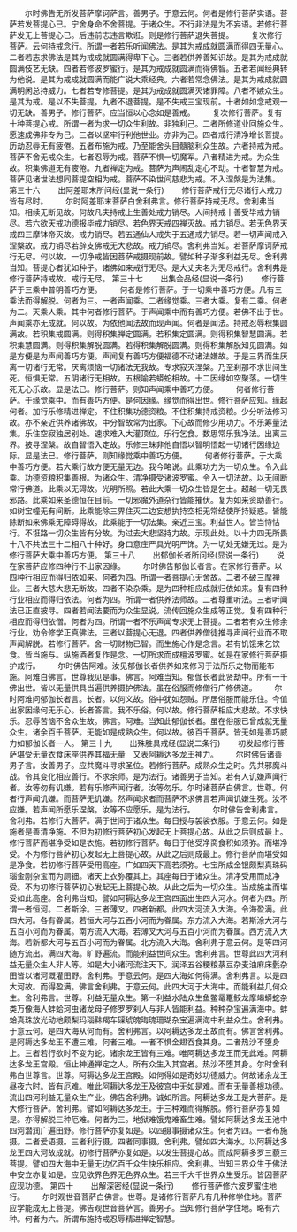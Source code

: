 <!-- { "loadSidebar": true } -->
　　尔时佛告无所发菩萨摩诃萨言。善男子。于意云何。何者是修行菩萨实语。菩萨若发菩提心已。宁舍身命不舍菩提。于诸众生。不行非法是为不妄语。若修行菩萨发无上菩提心已。后违前志违言欺诳。则是修行菩萨退失菩提。
　　复次修行菩萨。云何持戒念行。所谓一者若乐听闻佛法。是其为戒成就圆满而得四无量心。二者若志求佛法是其为戒成就圆满得卑下心。三者若供养善知识故。是其为戒成就圆满伎艺无缺。四者若修波罗蜜行。是其为戒成就圆满而得佛智。五者若闻经典转为他说。是其为戒成就圆满而能广说大乘经典。六者若常念佛法。是其为戒成就圆满明闲总持威力。七者若专修菩提。是其为戒成就圆满灭诸罪障。八者不嫉众生。是其为戒。是以不失菩提。九者不退菩提。是不失戒三宝现前。十者如如念戒观一切无缺。善男子。修行菩萨。应当恒以心念如是善戒。
　　复次修行菩萨。复有十种菩提心戒。所谓一者为求一切众生利故。非独利己。二者所修道业回施众生。愿速成佛非专为己。三者以坚牢行利他世业。亦非为己。四者戒行清净增长菩提。历劫忍辱无有疲倦。五者布施为戒。乃至能舍头目髓脑利众生故。六者持戒为戒。菩萨不舍无戒众生。七者忍辱为戒。菩萨不惧一切魔军。八者精进为戒。为众生故。积集佛道无有疲倦。九者禅定为戒。菩萨为声闹乱定心不动。十者智慧为戒。菩萨见诸世法想同菩提空相为戒。菩萨不染世间慈悲为戒。不入涅槃是为法集。
第三十六
　　出阿差耶末所问经(显说一条行)
　　修行菩萨戒行无尽诸行人戒力皆有尽时。
　　尔时阿差耶末菩萨白舍利弗言。修行菩萨持戒无尽。舍利弗当知。相续无断见故。何故凡夫持戒上生善处戒力销尽。人间持戒十善受毕戒力销尽。若六欲天戒功德报毕戒力销尽。若色界天戒四禅灭故。戒力销尽。若无色界天戒四三摩钵帝灭故。戒力销尽。若五通仙人戒失于五通戒力销尽。若一切声闻戒入涅槃故。戒力销尽若辟支佛戒无大悲故。戒力销尽。舍利弗当知。若菩萨摩诃萨戒行无尽。何以故。一切净戒皆因菩萨戒摄现前故。譬如种子渐多利益无尽。舍利弗当知。菩提心者犹如种子。诸佛如来戒行无尽。是大丈夫名为无尽戒行。舍利弗是修行菩萨持戒故。戒行无尽。
第三十七
　　出集会品经(显说一条行)
　　修行菩萨于三乘中普明善巧方便。
　　何者是修行菩萨。于一切乘中善巧方便。凡有三乘法而得解脱。何者为三。一者声闻乘。二者缘觉乘。三者大乘。复有二乘。何者为二。天乘人乘。其中何者修行菩萨。于声闻乘中而有善巧方便。若佛不出于世。声闻乘亦无成就。何以故。为依他闻法故而现声闻。何者是闻法。持戒忍辱积集圆满故。若积集戒圆满。则得积集禅定圆满。若积集定圆满。则得积集智慧圆满。若积集慧圆满。则得积集解脱圆满。若得积集解脱圆满。则得积集解脱知见圆满。如是方便是为声闻善巧方便。声闻复有善巧方便福德不动诸法嫌故。于是三界而生厌离一切诸行无常。厌离烦恼一切诸法无我故。专求寂灭涅槃。乃至刹那不求世间生死。恒惧无常。五阴诸行无相故。五根喻若蟒蛇相故。十二因缘如空聚落。一切生死无心乐故。显是法已。修行菩萨。则知声闻乘中善巧方便。
　　何者修行菩萨。于缘觉乘中。而有善巧方便。是何因缘。缘觉而得出世。修行菩萨应知。缘起何者。加行乐修精进禅定。不住积集功德资粮。不住积集持戒资粮。少分听法修习故。亦不亲近供养诸佛故。中分智故常为出家。下心故而修少用功力。不乐筹量法集。乐住空寂独居别处。速求难入大灌顶位。乐行乞食。数思常乐我净法。出离三界。披寻涅槃。故自智悟入定故。乐修三昧非他自悟以智明悟起一切诸行因缘边际。显是法已。修行菩萨。则知缘觉乘中善巧方便。
　　何者修行菩萨。于大乘中善巧方便。若大乘行故方便无量无边。我今略说。此乘功力为一切众生。令入此乘。功德资粮积集善根。为诸众生。清净摄受诸波罗蜜。令入一切法故。以无间断常行佛道。此乘以无碍故。光明所照。若此大乘一切众生皆是乞士。超越一切无畏邪路。此乘如来圣德恒在目前。一切邪魔外道杂行皆能摧伏。复为如来资助善行。如树宝幢无有间断。此乘能除三界住灭二边妄想执持空相无常结使所持疑惑。皆能除断如来佛乘无障碍得故。此乘能于一切法集。亲近三宝。利益世人。皆当恃怙行。不诳路一切众生皆有分故。为过去大悲坚持力故。示现此处。以十力四无所畏十八不共法三十二相八十种好。身口意庄严具光明严饰。为一切处无嫌无过。是为修行菩萨大乘中善巧方便。
第三十八
　　出郁伽长者所问经(显说一条行)
　　说在家菩萨应修四种行不出家因缘。
　　尔时佛告郁伽长者言。在家修行菩萨。以四种行相应而得归依如来。何者为四。所谓一者菩提心无舍故。二者不破三摩禅业。三者大慈大悲无断故。四者不染杂乘。是为四种相应成就归依如来。复有四种行业相应而得归依法。何者为四。所谓一者供养法师故。二者尊重听法。三者听闻法已正直披寻。四者若闻法要而为众生显说。流传回施众生成等正觉。复有四种行相应而得归依僧。何者为四。所谓一者不乐声闻专求无上菩提。二者若有众生修余行业。劝令修学正真佛法。三者以菩提心无退。四者供养僧徒推寻声闻行业而不取声闻解脱。若修行菩萨。舍一切财物已智。而生施心作是念言。若有饥饿来乞饮食。皆当施与。纵施酒者复作是念。一切所求而成檀波罗蜜。如是在家修行菩萨摄护戒行。
　　尔时佛告阿难。汝见郁伽长者供养如来修习于法所乐之物而能布施。阿难白佛言。世尊我见是事。佛言。阿难当知。郁伽长者此贤劫中。所有一千佛出世。皆以无量供具当遍供养摄护佛法。虽在俗服而修僧行广修佛道。
　　尔时阿难问郁伽长者言。长者。以何义故。俗中犹如怨贼。所居俗服而能乐住。今值出家因缘何无乐心。长者答言。我不乐俗。何以故。修行菩萨相应大悲故。不求快乐。忍辱苦恼不舍众生故。佛言。阿难。当知此郁伽长者。虽在俗服已曾成就无量众生。诸余百千菩萨。无能如是成熟众生。何以故。彼百千菩萨。皆无如是善巧威力如郁伽长者一人。
第三十九
　　出殊胜具戒经(显说二条行)
　　初发起修行菩萨堪受无量衣食床座供养其福无量　又表阿耨达多龙王神力。
　　尔时佛告诸善男子言。汝善男子。应共魔斗寻求圣位。若修行菩萨。成熟众生之时。先共邪魔斗战。令其变化相应善行。不求余师。是为法行。诸善男子当知。若有人讥嫌声闻行者。汝等勿有讥嫌。若有乐修声闻行者。汝等勿乐。尔时诸菩萨白佛言。世尊。何者行声闻讥嫌。而菩萨无讥嫌。然声闻求者而菩萨不求佛言若声闻讥嫌生死。汝不应嫌。若声闻所愿乐涅槃。汝等不应愿乐。是为法行。
　　尔时佛告舍利弗言。舍利弗。若修行大菩萨。满于世间于诸众生。每日授与袈裟衣服。于意云何。如是施者是善清净施。不但为初修行菩萨初心发起无上菩提心故。从此之后则成最上。修行菩萨而堪净受如是衣施。若初修行菩萨。每日于他受净脔食积如须弥。而堪净受。不为修行菩萨初心发起无上菩提心故。从此之后则成最上。修行菩萨而堪受如是净食。若初修行菩萨受用高座。广如四天下高若须弥。七宝所成金银颇梨真珠码瑙金刚杂宝而为厕钿。诸天上衣弥覆其上。其座每日于诸众生。清净受用而成净受。不为初修行菩萨初心发起无上菩提心故。从此之后为一切众生。当成施主而堪受如此高座。舍利弗当知。譬如阿耨达多龙王宫四面出生四大河水。何者为四。所谓一者恒河。二者斯涂。三者薄叉。四者新都。此四大河流入大海。令海盈满。此四大河。各有眷属。若恒大河与五百小河而为眷属。东方流入大海。若斯涂大河与五百小河而为眷属。南方流入大海。若薄叉大河与五百小河而为眷属。西方流入大海。若新都大河与五百小河而为眷属。北方流入大海。舍利弗于意云何。是等四河随方流出。满四大海。旷野遍流。而能利益世间众生。舍利弗言。世尊此四大河利益无量众生人非人等。如是大小诸河流注天下。润泽五谷粳粮菉豆杂麦油麻床氎杂田皆以诸河溉灌田野。舍利弗。于意云何。是四大海如何得满。舍利弗言。以是四大河故。而得盈满。佛言舍利弗。于意云何。此四大河于大海中。而能利益几何众生。舍利弗言。世尊。利益无量众生。第一利益水陆众生鱼鳖鼋鼍鲛龙摩竭蟒蛇杂类万像海人蚌蛤珂虫诸龙母子修罗罗刹人与非人皆能利益。种种杂宝遍满海中。蚌蛤真珠放光动地颇梨玛瑙靺羯车磲琥魄珻瑰珊瑚杂宝遍满海中利益众生。舍利弗。于意云何。是四大海从何而有。舍利弗言。以阿耨达多龙王故而有。佛言舍利弗。是阿耨达多龙王不遭三难。何者三难。一者不惧金翅吞食其身。二者热沙不堕身上。三者若行欲时不变为蛇。诸余龙王皆有三难。唯阿耨达多龙王而无此难。阿耨达多龙王宫殿。恒止神通禅定之人。所有众生入其宫者。热沙不堕其身。尔时舍利弗白世尊言。世尊。阿耨达多龙王宫殿。如何得如是奇妙功德威力。何故诸余龙王昼夜六时。皆有厄难。唯此阿耨达多龙王及彼宫中无如是难。而有无量善根功德。流出四河利益无量众生产业。佛告舍利弗。诚如所言。阿耨达多龙王是大菩萨。是大修行菩萨。舍利弗。譬如阿耨达多龙王。于三种难而得解脱。修行菩萨亦复如是。亦得解脱三种厄难。何者为三。地狱难饿鬼难畜生难。譬如阿耨达多龙王池中四河潜润广遍田野。修行菩萨亦复如是。以四摄事摄诸众生。何者为四。一者布施摄。二者爱语摄。三者利行摄。四者同事摄。舍利弗。譬如四大海水。以阿耨达多龙王四大河故成就。初修行菩萨亦复如是。以发生菩提心故。而成阿耨多罗三藐三菩提。譬如四大海中无量无边亿百千众生快乐相应。舍利弗。当知三界众生于佛法中安立亦复如是。应见欲界色界无色界众生。若三千大千世界众生受乐。皆因菩萨应现功德。
第四十
　　出解深密经(显说一条行)
　　修行菩萨修六波罗蜜住地行。
　　尔时观世音菩萨白佛言。世尊。是诸修行菩萨凡有几种修学住地。菩萨应学能成无上菩提。佛告观世音菩萨言。善男子。当知修行菩萨学住地。略有六种。何者为六。所谓布施持戒忍辱精进禅定智慧。
